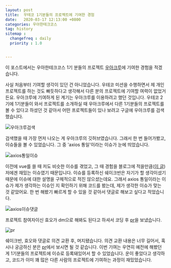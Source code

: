 ```yaml
---
layout: post
title:  우테코 1기분들의 프로젝트에 기여한 경험
date:   2020-03-17 12:13:00 +0800
categories: 우아한테크코스
tag: history
sitemap :
  changefreq : daily
  priority : 1.0


---
```


이 포스트에서는 우아한테크코스 1기 분들의 프로젝트 [우아크루](https://github.com/WoowaCrew/WoowaCrew)에 기여한 경험을 적겠습니다.

사실 처음부터 기여할 생각이 있던 건 아니었습니다. 우테코 미션을 수행하면서 제 개인 프로젝트를 하는 것도 빠듯하다고 생각해서 다른 분의 프로젝트에 기여할 여력이 없었거든요. 우아크루에 기여하게 된 계기는 우아크루를 이용하려고 했던 것입니다. 우테코 2기에 1기분들이 와서 프로젝트를 소개하실 때 우아크루에서 다른 1기분들의 프로젝트를 볼 수 있다고 하셨던 것 같아서 어떤 프로젝트들이 있나 보려고 구글에 우아크루를 검색했습니다.

![우아크루검색](https://dl.dropbox.com/s/h3392jo0s1jnlwr/%EC%9A%B0%EC%95%84%ED%81%AC%EB%A3%A8%EA%B2%80%EC%83%89.png) 

검색했을 때 가장 먼저 나오는 게 우아크루의 깃허브였습니다. 그래서 한 번 들어가봤고, 이슈들을 볼 수 있었습니다. 그 중 'axios 통일'이라는 이슈가 눈에 띄었습니다.

![axios통일이슈](https://dl.dropbox.com/s/hj8v010p6bxwf54/axios%ED%86%B5%EC%9D%BC%EC%9D%B4%EC%8A%88.png)

이전에 vue를 쓸 때 저도 비슷한 이슈를 겪었고, 그 때 경험을 블로그에 적을만큼([이 글](https://p-vibe.github.io/2019/08/04/axios-di/)) 저에겐 재밌는 이슈였기 때문입니다. 이슈를 등록하신 쉐이크반은 자기가 할 생각이셨기 때문에 이슈에 대한 설명을 구체적으로 적진 않으셨는데요. 그래서 axios 통일이라는 이슈가 제가 생각하는 이슈인 지 확인하기 위해 코드를 봤는데, 제가 생각한 이슈가 맞는 것 같았어요. 한 번 해봤기 빠르게 할 수 있을 것 같아서 댓글로 해보고 싶다고 적었습니다.

![axios이슈댓글](https://dl.dropbox.com/s/og1uhy93a0408lw/axios%EC%9D%B4%EC%8A%88%EC%97%90%EB%8C%93%EA%B8%80.png)

프로젝트 참여자이신 효오가 dm으로 해봐도 된다고 하셔서 코딩 후 [pr](https://github.com/WoowaCrew/WoowaCrew/pull/356)을 보냈습니다.

![pr](https://dl.dropbox.com/s/xy8f1ag93j17xz8/pr.png)

쉐이크반, 효오와 댓글로 의견 교환 후, 머지됐습니다. 의견 교환 내용은 너무 길어서, 혹시나 궁금하신 분은 [pr](https://github.com/WoowaCrew/WoowaCrew/pull/356)에서 보시면 될 것 같습니다. 이번 기여는 우연히 예전에 해봤던 게 1기분들의 프로젝트에 이슈로 등록돼있어서 할 수 있었습니다. 운이 좋았다고 생각하고, 코드가 이미 꽤 많은 다른 사람의 프로젝트에 기여하는 과정이 재밌었습니다.
